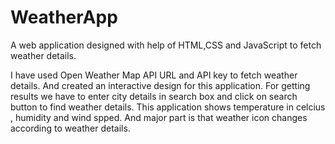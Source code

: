 # WeatherApp
A web application designed with help of HTML,CSS and JavaScript to fetch weather details.

I have used Open Weather Map API URL and API key to fetch weather details.
And created an interactive design for this application.
For getting results we have to enter city details in search box and click on search button to find weather details.
This application shows temperature in celcius , humidity and wind spped.
And major part is that weather icon changes according to weather details.

